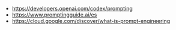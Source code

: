 
- https://developers.openai.com/codex/prompting
- https://www.promptingguide.ai/es
- https://cloud.google.com/discover/what-is-prompt-engineering
